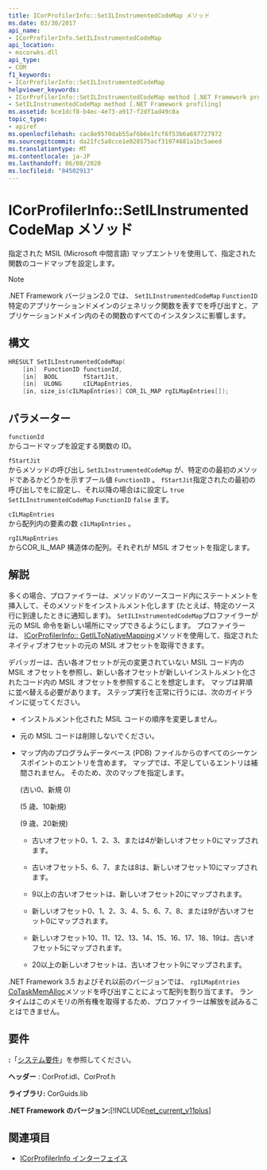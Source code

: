 ```yaml
---
title: ICorProfilerInfo::SetILInstrumentedCodeMap メソッド
ms.date: 03/30/2017
api_name:
- ICorProfilerInfo.SetILInstrumentedCodeMap
api_location:
- mscorwks.dll
api_type:
- COM
f1_keywords:
- ICorProfilerInfo::SetILInstrumentedCodeMap
helpviewer_keywords:
- ICorProfilerInfo::SetILInstrumentedCodeMap method [.NET Framework profiling]
- SetILInstrumentedCodeMap method [.NET Framework profiling]
ms.assetid: bce1dcf8-b4ec-4e73-a917-f2df1ad49c8a
topic_type:
- apiref
ms.openlocfilehash: cac8e9570dab55af6b6e1fcf6f53b6a697727972
ms.sourcegitcommit: da21fc5a8cce1e028575acf31974681a1bc5aeed
ms.translationtype: MT
ms.contentlocale: ja-JP
ms.lasthandoff: 06/08/2020
ms.locfileid: "84502913"
---
```

# <a name="icorprofilerinfosetilinstrumentedcodemap-method"></a>ICorProfilerInfo::SetILInstrumentedCodeMap メソッド

指定された MSIL (Microsoft 中間言語) マップエントリを使用して、指定された関数のコードマップを設定します。

> [!NOTE]
> .NET Framework バージョン2.0 では、 `SetILInstrumentedCodeMap` `FunctionID` 特定のアプリケーションドメインのジェネリック関数を表すでを呼び出すと、アプリケーションドメイン内のその関数のすべてのインスタンスに影響します。

## <a name="syntax"></a>構文

```cpp
HRESULT SetILInstrumentedCodeMap(
    [in]  FunctionID functionId,
    [in]  BOOL       fStartJit,
    [in]  ULONG      cILMapEntries,
    [in, size_is(cILMapEntries)] COR_IL_MAP rgILMapEntries[]);
```

## <a name="parameters"></a>パラメーター

`functionId`\
からコードマップを設定する関数の ID。

`fStartJit`\
からメソッドの呼び出し `SetILInstrumentedCodeMap` が、特定のの最初のメソッドであるかどうかを示すブール値 `FunctionID` 。 `fStartJit`指定されたの最初の呼び出しでをに設定し、それ以降の場合はに設定し `true` `SetILInstrumentedCodeMap` `FunctionID` `false` ます。

`cILMapEntries`\
から配列内の要素の数 `cILMapEntries` 。

`rgILMapEntries`\
からCOR_IL_MAP 構造体の配列。それぞれが MSIL オフセットを指定します。

## <a name="remarks"></a>解説

多くの場合、プロファイラーは、メソッドのソースコード内にステートメントを挿入して、そのメソッドをインストルメント化します (たとえば、特定のソース行に到達したときに通知します)。 `SetILInstrumentedCodeMap`プロファイラーが元の MSIL 命令を新しい場所にマップできるようにします。 プロファイラーは、 [ICorProfilerInfo:: GetILToNativeMapping](icorprofilerinfo-getiltonativemapping-method.md)メソッドを使用して、指定されたネイティブオフセットの元の MSIL オフセットを取得できます。

デバッガーは、古い各オフセットが元の変更されていない MSIL コード内の MSIL オフセットを参照し、新しい各オフセットが新しいインストルメント化されたコード内の MSIL オフセットを参照することを想定します。 マップは昇順に並べ替える必要があります。 ステップ実行を正常に行うには、次のガイドラインに従ってください。

- インストルメント化された MSIL コードの順序を変更しません。

- 元の MSIL コードは削除しないでください。

- マップ内のプログラムデータベース (PDB) ファイルからのすべてのシーケンスポイントのエントリを含めます。 マップでは、不足しているエントリは補間されません。 そのため、次のマップを指定します。

  (古い0、新規 0)

  (5 歳、10新規)

  (9 歳、20新規)

  - 古いオフセット0、1、2、3、または4が新しいオフセット0にマップされます。

  - 古いオフセット5、6、7、または8は、新しいオフセット10にマップされます。

  - 9以上の古いオフセットは、新しいオフセット20にマップされます。

  - 新しいオフセット0、1、2、3、4、5、6、7、8、または9が古いオフセット0にマップされます。

  - 新しいオフセット10、11、12、13、14、15、16、17、18、19は、古いオフセット5にマップされます。

  - 20以上の新しいオフセットは、古いオフセット9にマップされます。

.NET Framework 3.5 およびそれ以前のバージョンでは、 `rgILMapEntries` [CoTaskMemAlloc](/windows/desktop/api/combaseapi/nf-combaseapi-cotaskmemalloc)メソッドを呼び出すことによって配列を割り当てます。 ランタイムはこのメモリの所有権を取得するため、プロファイラーは解放を試みることはできません。

## <a name="requirements"></a>要件

**:**「[システム要件](../../get-started/system-requirements.md)」を参照してください。

**ヘッダー** : CorProf.idl、CorProf.h

**ライブラリ:** CorGuids.lib

**.NET Framework のバージョン:**[!INCLUDE[net_current_v11plus](../../../../includes/net-current-v11plus-md.md)]

## <a name="see-also"></a>関連項目

- [ICorProfilerInfo インターフェイス](icorprofilerinfo-interface.md)
